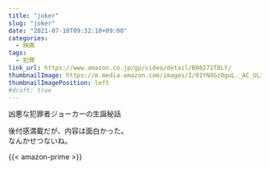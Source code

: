 ```yaml
---
title: "joker"
slug: "joker"
date: "2021-07-10T09:32:10+09:00"
categories:
  - 映画
tags:
  - 犯罪
link_url: https://www.amazon.co.jp/gp/video/detail/B08271T8LY/
thumbnailImage: https://m.media-amazon.com/images/I/91YNXGz0guL._AC_UL320_.jpg
thumbnailImagePosition: left
#draft: true
---
```

凶悪な犯罪者ジョーカーの生誕秘話
<!--more-->
後付感満載だが、内容は面白かった。  
なんかせつないね。

{{< amazon-prime >}}
